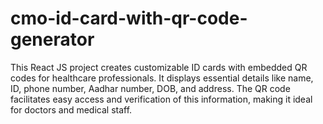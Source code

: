 # cmo-id-card-with-qr-code-generator
This React JS project creates customizable ID cards with embedded QR codes for healthcare professionals. It displays essential details like name, ID, phone number, Aadhar number, DOB, and address. The QR code facilitates easy access and verification of this information, making it ideal for doctors and medical staff.
